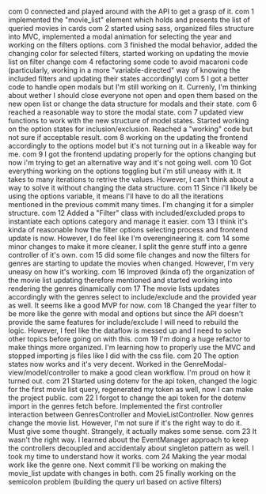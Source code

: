 com 0
    connected and played around with the API to get a grasp of it.
com 1
    implemented the "movie_list" element which holds and presents the list of queried movies in cards
com 2
    started using sass, organized files structure into MVC, implemented a modal animation for selecting the year and working on the filters options.
com 3
    finished the modal behavior, added the changing color for selected filters, started working on updating the movie list on filter change
com 4
    refactoring some code to avoid macaroni code (particularly, working in a more "variable-directed" way of knowing the included filters and updating their states accordingly)
com 5
    I got a better code to handle open modals but I'm still working on it. Currenly, I'm thinking about wether I should close everyone not open and open them based on the new open list or change the data structure for modals and their state.
com 6
    reached a reasonable way to store the modal state.
com 7
    updated view functions to work with the new structure of model states. Started working on the option states for inclusion/exclusion. Reached a "working" code but not sure if acceptable result.
com 8
    working on the updating the frontend accordingly to the options model but it's not turning out in a likeable way for me.
com 9
    I got the frontend updating properly for the options changing but now i'm trying to get an alternative way and it's not going well.
com 10 
    Got everything working on the options toggling but i'm still uneasy with it. It takes to many iterations to retrive the values. However, I can't think about a way to solve it without changing the data structure.
com 11
    Since i'll likely be using the options variable, it means I'll have to do all the iterations mentioned in the previous commit many times. I'm changing it for a simpler structure.
com 12
    Added a "Filter" class with included/excluded props to instantiate each options category and manage it easier. 
com 13
    I think it's kinda of reasonable how the filter options selecting process and frontend update is now. However, I do feel like I'm overengineering it.
com 14
    some minor changes to make it more cleaner. I split the genre stuff into a genre controller of it's own.
com 15
    did some file changes and now the filters for genres are starting to update the movies when changed. However, I'm very uneasy on how it's working.
com 16
    Improved (kinda of) the organization of the movie list updating therefore mentioned and started working into rendering the genres dinamically
com 17
    The movie lists updates accordingly with the genres select to include/exclude and the provided year as well. It seems like a good MVP for now.
com 18
    Changed the year filter to be more like the genre with modal and options but since the API doesn't provide the same features for include/exclude I will need to rebuild the logic.
    However, I feel like the dataflow is messed up and I need to solve other topics before going on with this.
com 19
    I'm doing a huge refactor to make things more organized. I'm learning how to properly use the MVC and stopped importing js files like I did with the css file. 
com 20
    The option states now works and it's very decent. Worked in the GenreModal-view/model/controller to make a good clean workflow. I'm proud on how it turned out.
com 21
    Started using dotenv for the api token, changed the logic for the first movie list query, regenerated my token as well, now I can make the project public.
com 22
    I forgot to change the api token for the dotenv import in the genres fetch before.
    Implemented the first controller interaction between GenresController and MovieListController. Now genres change the movie list.
    However, I'm not sure if it's the right way to do it. Must give some thought. Strangely, it actually makes some sense.
com 23
    It wasn't the right way. I learned about the EventManager approach to keep the controllers decoupled and accidentaly about singleton pattern as well. I took my time to understand how it works.
com 24
    Making the year modal work like the genre one. Next commit I'll be working on making the movie_list update with changes in both.
com 25
    finally working on the semicolon problem (building the query url based on active filters)
    





    
